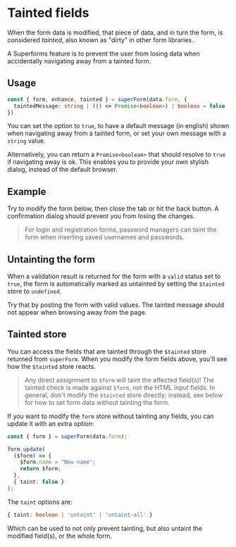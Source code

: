 <script lang="ts">
  import Head from '$lib/Head.svelte'
  import Form from './Form.svelte'
  import Next from '$lib/Next.svelte'
	import SuperDebug from 'sveltekit-superforms/client/SuperDebug.svelte'
  import { concepts } from '$lib/navigation/sections'

	export let data;
</script>

# Tainted fields

<Head title="Tainted form fields" />

When the form data is modified, that piece of data, and in turn the form, is considered _tainted_, also known as "dirty" in other form libraries.

A Superforms feature is to prevent the user from losing data when accidentally navigating away from a tainted form.

## Usage

```ts
const { form, enhance, tainted } = superForm(data.form, {
  taintedMessage: string | (() => Promise<boolean>) | boolean = false
})
```

You can set the option to `true`, to have a default message (in english) shown when navigating away from a tainted form, or set your own message with a `string` value.

Alternatively, you can return a `Promise<boolean>` that should resolve to `true` if navigating away is ok. This enables you to provide your own stylish dialog, instead of the default browser.

## Example

Try to modify the form below, then close the tab or hit the back button. A confirmation dialog should prevent you from losing the changes.

<Form {data} />

> For login and registration forms, password managers can taint the form when inserting saved usernames and passwords.

## Untainting the form

When a validation result is returned for the form with a `valid` status set to `true`, the form is automatically marked as untainted by setting the `$tainted` store to `undefined`.

Try that by posting the form with valid values. The tainted message should not appear when browsing away from the page.

## Tainted store

You can access the fields that are tainted through the `$tainted` store returned from `superForm`. When you modify the form fields above, you'll see how the `$tainted` store reacts.

> Any direct assignment to `$form` will taint the affected field(s)! The tainted check is made against `$form`, not the HTML input fields. In general, don't modify the `$tainted` store directly; instead, see below for how to set form data without tainting the form.

If you want to modify the `form` store without tainting any fields, you can update it with an extra option:

```ts
const { form } = superForm(data.form);

form.update(
  ($form) => {
    $form.name = "New name";
    return $form;
  },
  { taint: false }
);
```

The `taint` options are:

```ts
{ taint: boolean | 'untaint' | 'untaint-all' }
```

Which can be used to not only prevent tainting, but also untaint the modified field(s), or the whole form.

<Next section={concepts} />
